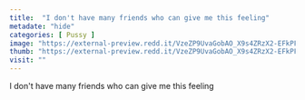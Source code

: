 ```yaml
---
title:  "I don't have many friends who can give me this feeling"
metadate: "hide"
categories: [ Pussy ]
image: "https://external-preview.redd.it/VzeZP9UvaGobAO_X9s4ZRzX2-EFkPFzf5WECsLC-MYs.jpg?auto=webp&s=2f236bd7eae0a4b3ebcc14ede133b50f87e4de88"
thumb: "https://external-preview.redd.it/VzeZP9UvaGobAO_X9s4ZRzX2-EFkPFzf5WECsLC-MYs.jpg?width=960&crop=smart&auto=webp&s=8949ebf2d52f3f5450405f7606d46472cbd9faac"
visit: ""
---
```

I don't have many friends who can give me this feeling
